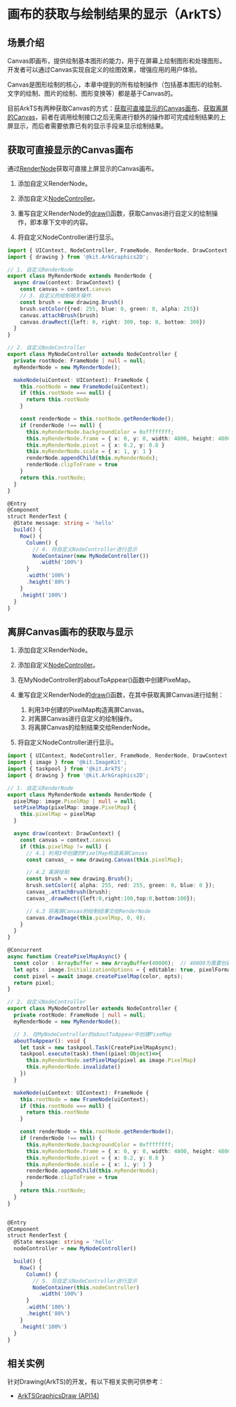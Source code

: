 # 画布的获取与绘制结果的显示（ArkTS）


## 场景介绍

Canvas即画布，提供绘制基本图形的能力，用于在屏幕上绘制图形和处理图形。开发者可以通过Canvas实现自定义的绘图效果，增强应用的用户体验。


Canvas是图形绘制的核心，本章中提到的所有绘制操作（包括基本图形的绘制、文字的绘制、图片的绘制、图形变换等）都是基于Canvas的。


目前ArkTS有两种获取Canvas的方式：[获取可直接显示的Canvas画布](#获取可直接显示的canvas画布)、[获取离屏的Canvas](#离屏canvas画布的获取与显示)，前者在调用绘制接口之后无需进行额外的操作即可完成绘制结果的上屏显示，而后者需要依靠已有的显示手段来显示绘制结果。


## 获取可直接显示的Canvas画布

通过[RenderNode](../reference/apis-arkui/js-apis-arkui-renderNode.md)获取可直接上屏显示的Canvas画布。

1. 添加自定义RenderNode。

2. 添加自定义[NodeController](../reference/apis-arkui/js-apis-arkui-nodeController.md)。

3. 重写自定义RenderNode的[draw()](../reference//apis-arkui/js-apis-arkui-renderNode.md#draw)函数，获取Canvas进行自定义的绘制操作，即本章下文中的内容。

4. 将自定义NodeController进行显示。

```ts
import { UIContext, NodeController, FrameNode, RenderNode, DrawContext } from '@kit.ArkUI';
import { drawing } from '@kit.ArkGraphics2D';

// 1. 自定义RenderNode
export class MyRenderNode extends RenderNode {
  async draw(context: DrawContext) {
    const canvas = context.canvas
    // 3. 自定义的绘制相关操作
    const brush = new drawing.Brush()
    brush.setColor({red: 255, blue: 0, green: 0, alpha: 255})
    canvas.attachBrush(brush)
    canvas.drawRect({left: 0, right: 300, top: 0, bottom: 300})
  }
}

// 2. 自定义NodeController
export class MyNodeController extends NodeController {
  private rootNode: FrameNode | null = null;
  myRenderNode = new MyRenderNode();

  makeNode(uiContext: UIContext): FrameNode {
    this.rootNode = new FrameNode(uiContext);
    if (this.rootNode === null) {
      return this.rootNode
    }

    const renderNode = this.rootNode.getRenderNode();
    if (renderNode !== null) {
      this.myRenderNode.backgroundColor = 0xffffffff;
      this.myRenderNode.frame = { x: 0, y: 0, width: 4800, height: 4800 };
      this.myRenderNode.pivot = { x: 0.2, y: 0.8 }
      this.myRenderNode.scale = { x: 1, y: 1 }
      renderNode.appendChild(this.myRenderNode);
      renderNode.clipToFrame = true
    }
    return this.rootNode;
  }
}

@Entry
@Component
struct RenderTest {
  @State message: string = 'hello'
  build() {
    Row() {
      Column() {
        // 4. 将自定义NodeController进行显示
        NodeContainer(new MyNodeController())
          .width('100%')
      }
      .width('100%')
      .height('80%')
    }
    .height('100%')
  }
}
```


## 离屏Canvas画布的获取与显示

1. 添加自定义RenderNode。

2. 添加自定义[NodeController](../reference/apis-arkui/js-apis-arkui-nodeController.md)。

3. 在MyNodeController的aboutToAppear()函数中创建PixeMap。

4. 重写自定义RenderNode的[draw()](../reference//apis-arkui/js-apis-arkui-renderNode.md#draw)函数，在其中获取离屏Canvas进行绘制：

   1. 利用3中创建的PixelMap构造离屏Canvas。
   2. 对离屏Canvas进行自定义的绘制操作。
   3. 将离屏Canvas的绘制结果交给RenderNode。

5. 将自定义NodeController进行显示。

```ts
import { UIContext, NodeController, FrameNode, RenderNode, DrawContext } from '@kit.ArkUI';
import { image } from '@kit.ImageKit';
import { taskpool } from '@kit.ArkTS';
import { drawing } from '@kit.ArkGraphics2D';

// 1. 自定义RenderNode
export class MyRenderNode extends RenderNode {
  pixelMap: image.PixelMap | null = null;
  setPixelMap(pixelMap: image.PixelMap) {
    this.pixelMap = pixelMap
  }

  async draw(context: DrawContext) {
    const canvas = context.canvas
    if (this.pixelMap != null) {
      // 4.1 利用3中创建的PixelMap构造离屏Canvas
      const canvas_ = new drawing.Canvas(this.pixelMap);

      // 4.2 离屏绘制
      const brush = new drawing.Brush();
      brush.setColor({ alpha: 255, red: 255, green: 0, blue: 0 });
      canvas_.attachBrush(brush);
      canvas_.drawRect({left:0,right:100,top:0,bottom:100});

      // 4.3 将离屏Canvas的绘制结果交给RenderNode
      canvas.drawImage(this.pixelMap, 0, 0);
    }
  }
}

@Concurrent
async function CreatePixelMapAsync() {
  const color : ArrayBuffer = new ArrayBuffer(40000);  // 40000为需要创建的像素buffer大小，取值为：height * width *4
  let opts : image.InitializationOptions = { editable: true, pixelFormat: 3, size: { height: 100, width: 100 } }
  const pixel = await image.createPixelMap(color, opts);
  return pixel;
}

// 2. 自定义NodeController
export class MyNodeController extends NodeController {
  private rootNode: FrameNode | null = null;
  myRenderNode = new MyRenderNode();

  // 3. 在MyNodeController的aboutToAppear中创建PixeMap
  aboutToAppear(): void {
    let task = new taskpool.Task(CreatePixelMapAsync);
    taskpool.execute(task).then((pixel:Object)=>{
      this.myRenderNode.setPixelMap(pixel as image.PixelMap)
      this.myRenderNode.invalidate()
    })
  }

  makeNode(uiContext: UIContext): FrameNode {
    this.rootNode = new FrameNode(uiContext);
    if (this.rootNode === null) {
      return this.rootNode
    }

    const renderNode = this.rootNode.getRenderNode();
    if (renderNode !== null) {
      this.myRenderNode.backgroundColor = 0xffffffff;
      this.myRenderNode.frame = { x: 0, y: 0, width: 4800, height: 4800 };
      this.myRenderNode.pivot = { x: 0.2, y: 0.8 }
      this.myRenderNode.scale = { x: 1, y: 1 }
      renderNode.appendChild(this.myRenderNode);
      renderNode.clipToFrame = true
    }
    return this.rootNode;
  }
}


@Entry
@Component
struct RenderTest {
  @State message: string = 'hello'
  nodeController = new MyNodeController()

  build() {
    Row() {
      Column() {
        // 5. 将自定义NodeController进行显示
        NodeContainer(this.nodeController)
          .width('100%')
      }
      .width('100%')
      .height('80%')
    }
    .height('100%')
  }
}
```

<!--RP1-->
## 相关实例

针对Drawing(ArkTS)的开发，有以下相关实例可供参考：

- [ArkTSGraphicsDraw (API14)](https://gitee.com/openharmony/applications_app_samples/tree/master/code/DocsSample/Drawing/ArkTSGraphicsDraw)
<!--RP1End-->